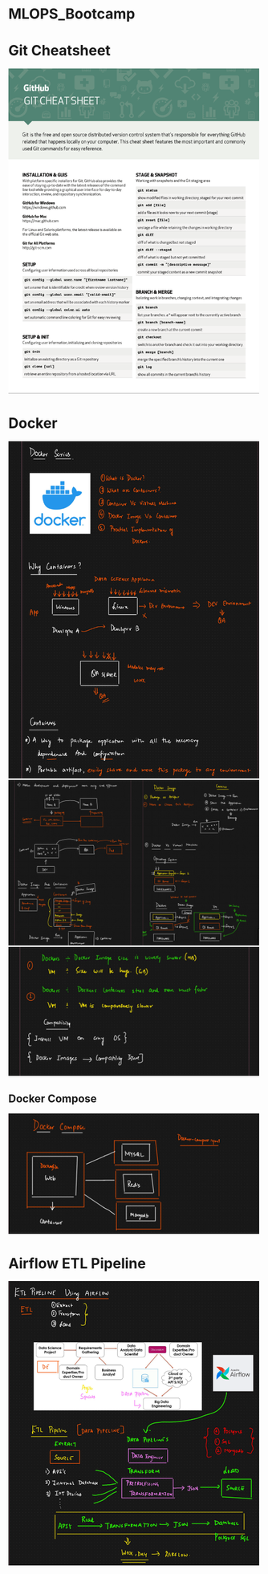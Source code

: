 # MLOPS_Bootcamp

# Git Cheatsheet

<img src="Images/Git_Cheatsheet.png" alt="Alt Text" width="500">

# Docker

<img src="Images/Docker_P1.png" alt="Alt Text" width="500">

<img src="Images/Docker_P2.png" alt="Alt Text" width="500">

<img src="Images/Docker_P3.png" alt="Alt Text" width="500">

## Docker Compose

<img src="Images/Docker_Compose.png" alt="Alt Text" width="500">

# Airflow ETL Pipeline

<img src="Images/AirFlow_ETL.png" alt="Alt Text" width="500">
